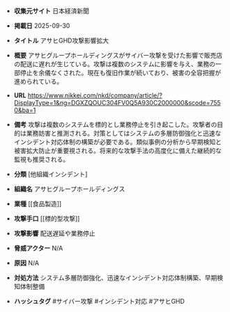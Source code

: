 - **収集元サイト**
日本経済新聞

- **掲載日**
2025-09-30

- **タイトル**
アサヒGHD攻撃影響拡大

- **概要**
アサヒグループホールディングスがサイバー攻撃を受けた影響で販売店の配送に遅れが生じている。攻撃は複数のシステムに影響を与え、業務の一部停止を余儀なくされた。現在も復旧作業が続いており、被害の全容把握が進められている。

- **URL**
https://www.nikkei.com/nkd/company/article/?DisplayType=1&ng=DGXZQOUC304FV0Q5A930C2000000&scode=7550&ba=1

- **備考**
攻撃は複数のシステムを標的とし業務停止を引き起こした。攻撃者の目的は業務妨害と推測される。対策としてはシステムの多層防御強化と迅速なインシデント対応体制の構築が必要である。類似事例の分析から早期検知と被害拡大防止が重要視される。将来的な攻撃手法の高度化に備えた継続的な監視も推奨される。

- **分類**
[他組織インシデント]

- **組織名**
アサヒグループホールディングス

- **業種**
[[食品製造]]

- **攻撃手口**
[[標的型攻撃]]

- **攻撃影響**
配送遅延や業務停止

- **脅威アクター**
N/A

- **原因**
N/A

- **対処方法**
システム多層防御強化、迅速なインシデント対応体制構築、早期検知体制整備

- **ハッシュタグ**
#サイバー攻撃 #インシデント対応 #アサヒGHD
